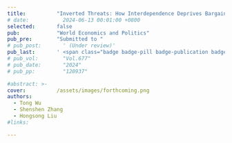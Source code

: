 ```yaml
---
title:          "Inverted Threats: How Interdependence Deprives Bargaining Power?"
# date:           2024-06-13 00:01:00 +0800
selected:       false
pub:            "World Economics and Politics"
pub_pre:        "Submitted to "
# pub_post:       ' (Under review)'
pub_last:       ' <span class="badge badge-pill badge-publication badge-success-2">2<sup>nd</sup> author</span>'
# pub_vol:        "Vol.677"
# pub_date:       "2024"
# pub_pp:         "120937"

#abstract: >-
cover:          /assets/images/forthcoming.png
authors:
  - Tong Wu
  - Shenshen Zhang
  - Hongsong Liu
#links:

---
```

